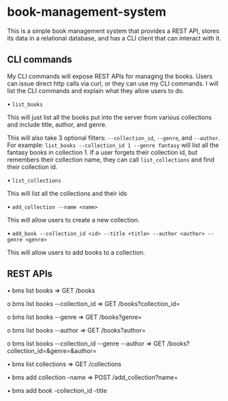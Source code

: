 # book-management-system
This is a simple book management system that provides a REST API, stores its data in a relational database, and has a CLI client that can interact with it.

## CLI commands
My CLI commands will expose REST APIs for managing the books. Users can issue direct http calls via curl, or they can use my CLI commands. I will list the CLI commands and explain what they allow users to do.

•	```list_books``` 

This will just list all the books put into the server from various collections and include title, author, and genre. 

This will also take 3 optional filters: ```--collection_id```, ```--genre```, and ```--author```. For example: ```list_books --collection_id 1 --genre fantasy``` will list all the fantasy books in collection 1. If a user forgets their collection id, but remembers their collection name, they can call ```list_collections``` and find their collection id.

•	```list_collections```

This will list all the collections and their ids

•	```add_collection --name <name>```

This will allow users to create a new collection.

•	```add_book --collection_id <id> --title <title> --author <author> --genre <genre>```

This will allow users to add books to a collection.

## REST APIs
•	bms list books => GET /books

 o	bms list books --collection_id <id> => GET /books?collection_id=<id>
   
 o	bms list books --genre <genre> => GET /books?genre=<genre>

 o	bms list books --author <author> => GET /books?author=<author>

 o	bms list books --collection_id <id> --genre <genre> --author <author> => GET /books?collection_id=<id>&genre=<genre>&author=<author>
 
•	bms list collections => GET /collections
 
•	bms add collection -name <name> => POST /add_collection?name=<name>
 
•	bms add book -collection_id <id> -title <title> -author <author> -genre <genre> => POST /add_book?collection_id=<id>&title=<title>&genre=<genre>&author=<author>

## Database Structure 
The ID column of each table will be the primary key. 

Collections Table:	

ID | Name

1  | Collection 1

2	 | Collection 2

3	 | Collection 3


Books Table: Collection Id is a foreign key referencing Id of Collections Table

Id | Title                     | Genre           | Author             | Collection Id

1	 | The Hobbit	               | Fantasy	        | J. R. R. Tolkien	  | 1

2	 | Gone Girl	        	       | Thriller        | Gillian Flynn	     | 1

3	 | Strangers on a Train	     | Thriller	       | Patricia Highsmith	| 2

4	 | The Left Hand of Darkness | Science Fiction | Ursula K. Le Guin	 | 3




